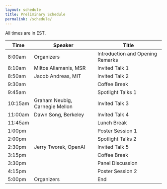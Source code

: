 ```yaml
---
layout: schedule
title: Preliminary Schedule
permalink: /schedule/
---
```


All times are in EST.

| Time    | Speaker                        | Title                            |
|---------|--------------------------------|----------------------------------|
| 8:00am  | Organizers                     | Introduction and Opening Remarks |
| 8:10am  | Miltos Allamanis, MSR          | Invited Talk 1                   |
| 8:50am  | Jacob Andreas, MIT             | Invited Talk 2                   |
| 9:30am  |                                | Coffee Break                     |
| 9:45am  |                                | Spotlight Talks 1                |
| 10:15am | Graham Neubig, Carnegie Mellon | Invited Talk 3                   |
| 11:00am | Dawn Song, Berkeley            | Invited Talk 4                   |
| 11:45am |                                | Lunch Break                      |
| 1:00pm  |                                | Poster Session 1                 |
| 2:00pm  |                                | Spotlight Talks 2                |
| 2:30pm  | Jerry Tworek, OpenAI           | Invited Talk 5                   |
| 3:15pm  |                                | Coffee Break                     |
| 3:30pm  |                                | Panel Discussion                 |
| 4:15pm  |                                | Poster Session 2                 |
| 5:00pm  | Organizers                     | End                              |

